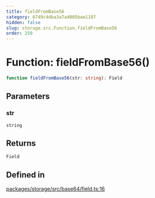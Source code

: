 ```yaml
---
title: fieldFromBase56
category: 6749c4dba3a7a4005bae1197
hidden: false
slug: storage.src.Function.fieldFromBase56
order: 250
---
```


# Function: fieldFromBase56()

```ts
function fieldFromBase56(str: string): Field
```

## Parameters

### str

`string`

## Returns

`Field`

## Defined in

[packages/storage/src/base64/field.ts:16](https://github.com/zkcloudworker/minatokens-lib/blob/main/packages/storage/src/base64/field.ts#L16)
